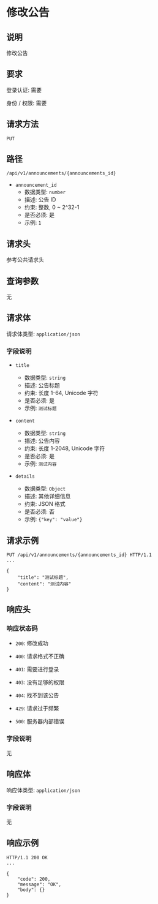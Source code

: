 # 修改公告

## 说明

修改公告

## 要求

登录认证: 需要

身份 / 权限: 需要

## 请求方法

`PUT`

## 路径

`/api/v1/announcements/{announcements_id}`

- `announcement_id`
    - 数据类型: `number`
    - 描述: 公告 ID
    - 约束: 整数, 0 ~ 2^32-1
    - 是否必须: 是
    - 示例: `1`

## 请求头

参考公共请求头

## 查询参数

无

## 请求体

请求体类型: `application/json`

### 字段说明

- `title`
    - 数据类型: `string`
    - 描述: 公告标题
    - 约束: 长度 1-64, Unicode 字符
    - 是否必须: 是
    - 示例: `测试标题`

- `content`
    - 数据类型: `string`
    - 描述: 公告内容
    - 约束: 长度 1-2048, Unicode 字符
    - 是否必须: 是
    - 示例: `测试内容`

- `details`
    - 数据类型: `Object`
    - 描述: 其他详细信息
    - 约束: JSON 格式
    - 是否必须: 否
    - 示例: `{"key": "value"}`

## 请求示例

```
PUT /api/v1/announcements/{announcements_id} HTTP/1.1
...

{
    "title": "测试标题",
    "content": "测试内容"
}
```

## 响应头

### 响应状态码

- `200`: 修改成功

- `400`: 请求格式不正确

- `401`: 需要进行登录

- `403`: 没有足够的权限

- `404`: 找不到该公告

- `429`: 请求过于频繁

- `500`: 服务器内部错误

### 字段说明

无

## 响应体

响应体类型: `application/json`

### 字段说明

无

## 响应示例

```
HTTP/1.1 200 OK
...

{
    "code": 200,
    "message": "OK",
    "body": {}
}
```